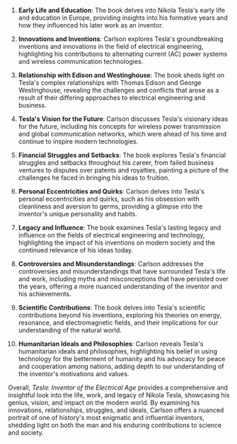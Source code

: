 1. **Early Life and Education**: The book delves into Nikola Tesla's early life and education in Europe, providing insights into his formative years and how they influenced his later work as an inventor.

2. **Innovations and Inventions**: Carlson explores Tesla's groundbreaking inventions and innovations in the field of electrical engineering, highlighting his contributions to alternating current (AC) power systems and wireless communication technologies.

3. **Relationship with Edison and Westinghouse**: The book sheds light on Tesla's complex relationships with Thomas Edison and George Westinghouse, revealing the challenges and conflicts that arose as a result of their differing approaches to electrical engineering and business.

4. **Tesla's Vision for the Future**: Carlson discusses Tesla's visionary ideas for the future, including his concepts for wireless power transmission and global communication networks, which were ahead of his time and continue to inspire modern technologies.

5. **Financial Struggles and Setbacks**: The book explores Tesla's financial struggles and setbacks throughout his career, from failed business ventures to disputes over patents and royalties, painting a picture of the challenges he faced in bringing his ideas to fruition.

6. **Personal Eccentricities and Quirks**: Carlson delves into Tesla's personal eccentricities and quirks, such as his obsession with cleanliness and aversion to germs, providing a glimpse into the inventor's unique personality and habits.

7. **Legacy and Influence**: The book examines Tesla's lasting legacy and influence on the fields of electrical engineering and technology, highlighting the impact of his inventions on modern society and the continued relevance of his ideas today.

8. **Controversies and Misunderstandings**: Carlson addresses the controversies and misunderstandings that have surrounded Tesla's life and work, including myths and misconceptions that have persisted over the years, offering a more nuanced understanding of the inventor and his achievements.

9. **Scientific Contributions**: The book delves into Tesla's scientific contributions beyond his inventions, exploring his theories on energy, resonance, and electromagnetic fields, and their implications for our understanding of the natural world.

10. **Humanitarian Ideals and Philosophies**: Carlson reveals Tesla's humanitarian ideals and philosophies, highlighting his belief in using technology for the betterment of humanity and his advocacy for peace and cooperation among nations, adding depth to our understanding of the inventor's motivations and values.

Overall, *Tesla: Inventor of the Electrical Age* provides a comprehensive and insightful look into the life, work, and legacy of Nikola Tesla, showcasing his genius, vision, and impact on the modern world. By examining his innovations, relationships, struggles, and ideals, Carlson offers a nuanced portrait of one of history's most enigmatic and influential inventors, shedding light on both the man and his enduring contributions to science and society.